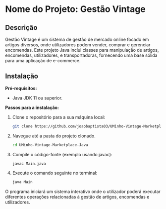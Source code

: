 # Nome do Projeto: Gestão Vintage

## Descrição

Gestão Vintage é um sistema de gestão de mercado online focado em artigos diversos, onde utilizadores podem vender, comprar e gerenciar encomendas. Este projeto Java inclui classes para manipulação de artigos, encomendas, utilizadores, e transportadoras, fornecendo uma base sólida para uma aplicação de e-commerce.

## Instalação

**Pré-requisitos:**
- Java JDK 11 ou superior.

**Passos para a instalação:**
1. Clone o repositório para a sua máquina local:
   ```bash
   git clone https://github.com/joaobaptista03/UMinho-Vintage-Marketplace-Java
    ```
2. Navegue até a pasta do projeto clonado.
    ```bash
   cd UMinho-Vintage-Marketplace-Java
    ```

3. Compile o código-fonte (exemplo usando javac):
    ```bash
   javac Main.java
    ```

4. Execute o comando seguinte no terminal:
    ```bash
   java Main
    ```

O programa iniciará um sistema interativo onde o utilizador poderá executar diferentes operações relacionadas à gestão de artigos, encomendas e utilizadores.